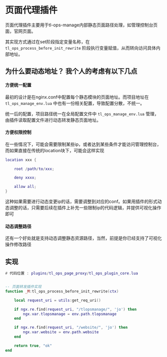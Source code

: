 # 页面代理插件

页面代理插件主要用于tl-ops-manage内部静态页面路径处理，如管理控制台页面，官网页面。

其实现方式通过在set阶段指定变量名称，在 `tl_ops_process_before_init_rewrite` 阶段执行变量赋值，从而转向访问具体内部地址。

## 为什么要动态地址？ 我个人的考虑有以下几点

#### 方便统一配置

最初的设计是在nginx.conf中配置每个静态模块的页面地址。而项目地址在 `tl_ops_manage_env.lua` 中也有一份相关配置，导致配置分散，不统一。

统一后的配置，项目路径统一在全局配置文件中 `tl_ops_manage_env.lua` 管理，由插件读取配置文件进行动态转发静态页面地址。

#### 方便权限控制

在一些情况下，可能会需要限制某些ip，或者达到某些条件才能访问管理控制台，而如果直接在传统的location块下，可能会这样实现

```lua
location xxx {

    root /path/to/xxx;

    deny xxxx;

    allow all;
}
```
这种如果需要进行动态变更ip的话，需要调整到对应的conf。如果用插件的形式动态调整的话，只需要后续在插件上补充一些限制ip的代码逻辑，并提供可视化操作即可

#### 动态调整路径

还有一个好处就是支持动态调整静态资源路径，当然，前提是你已经支持了可视化操作修改路径


## 实现

```lua
# 代码位置 : plugins/tl_ops_page_proxy/tl_ops_plugin_core.lua


-- 页面转发插件实现
function _M:tl_ops_process_before_init_rewrite(ctx)

    local request_uri = utils:get_req_uri()

    if ngx.re.find(request_uri, "/tlopsmanage/", 'jo') then
        ngx.var.tlopsmanage = env.path.tlopsmanage
    end

    if ngx.re.find(request_uri, "/website/", 'jo') then
        ngx.var.website = env.path.website
    end

    return true, "ok"
end
```